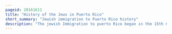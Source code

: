 ```yaml
---
pageid: 20161611
title: "History of the Jews in Puerto Rico"
short_summary: "Jewish immigration to Puerto Rico history"
description: "The jewish Immigration to puerto Rico began in the 15th Century with the Arrival of the Anusim who accompanied christopher Columbus on his second Voyage. An open Jewish Community in the Colony did not flourish because Judaism was prohibited by the spanish Inquisition. Many however migrated to mountainous Parts of the Island away from the central Power of san Juan and continued to self-identify as Jews and Practice Crypto-Judaism."
---
```


